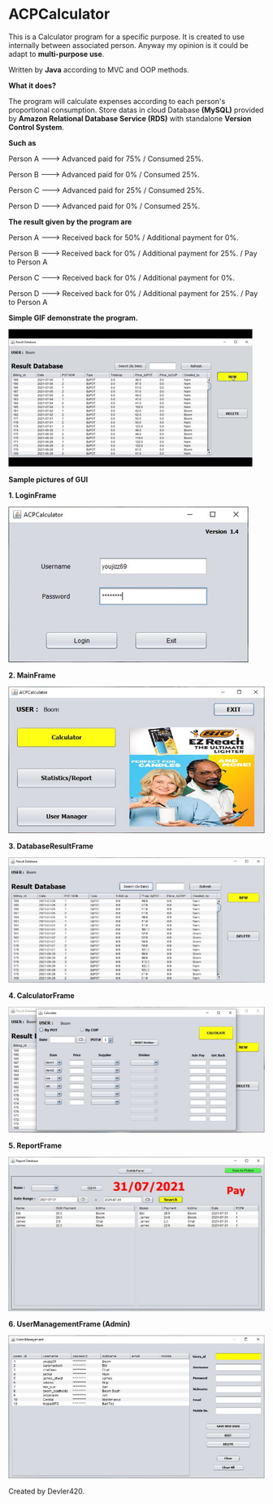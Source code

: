 # ACPCalculator

This is a Calculator program for a specific purpose. It is created to use internally between associated person. Anyway my opinion is it could be adapt to **multi-purpose use**.

Written by **Java** according to MVC and OOP methods.

**What it does?**

The program will calculate expenses according to each person's proportional consumption. Store datas in cloud Database **(MySQL)** provided by **Amazon Relational Database Service (RDS)** with standalone **Version Control System**.

**Such as**

Person A --->   Advanced paid for 75%   / Consumed 25%.

Person B --->   Advanced paid for 0%    / Consumed 25%.

Person C --->   Advanced paid for 25%   / Consumed 25%.

Person D --->   Advanced paid for 0%    / Consumed 25%.

**The result given by the program are**

Person A --->   Received back for 50%   / Additional payment for 0%.

Person B --->   Received back for 0%    / Additional payment for 25%.   / Pay to Person A

Person C --->   Received back for 0%    / Additional payment for 0%.

Person D --->   Received back for 0%    / Additional payment for 25%.   / Pay to Person A

**Simple GIF demonstrate the program.**

![Demo GIF](https://github.com/Devler420/ACPCalculator/blob/main/Animated%20GIF-downsized_large.gif)

**Sample pictures of GUI**

**1. LoginFrame**

![Login-Frame](https://github.com/Devler420/ACPCalculator/blob/main/1LoginFrame.JPG)

**2. MainFrame**

![Main-Frame](https://github.com/Devler420/ACPCalculator/blob/main/2MainFrame.JPG)

**3. DatabaseResultFrame**

![DatabaseResult-Frame](https://github.com/Devler420/ACPCalculator/blob/main/3MainResultFrame.JPG)

**4. CalculatorFrame**

![Calculator-Frame](https://github.com/Devler420/ACPCalculator/blob/main/4CalculateFrame.JPG)

**5. ReportFrame**

![Report-Frame](https://github.com/Devler420/ACPCalculator/blob/main/5reportFrame.JPG)

**6. UserManagementFrame (Admin)**

![UserManagement-Frame](https://github.com/Devler420/ACPCalculator/blob/main/6UserFrame.JPG)

Created by Devler420.
